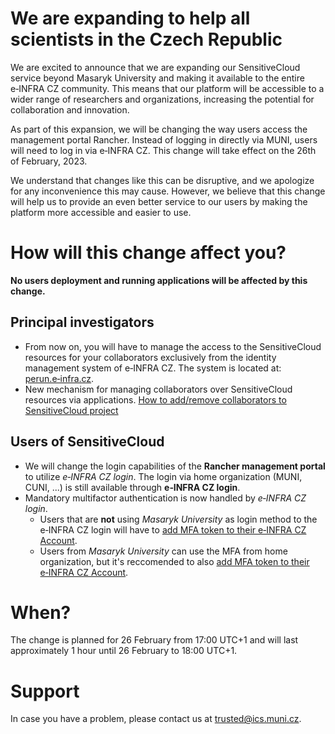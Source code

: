# We are expanding to help all scientists in the Czech Republic

We are excited to announce that we are expanding our SensitiveCloud service beyond Masaryk University and making it available to the entire e&#8209;INFRA&#160;CZ community. This means that our platform will be accessible to a wider range of researchers and organizations, increasing the potential for collaboration and innovation.

As part of this expansion, we will be changing the way users access the management portal Rancher. Instead of logging in directly via MUNI, users will need to log in via e&#8209;INFRA&#160;CZ. This change will take effect on the 26th of February, 2023.

We understand that changes like this can be disruptive, and we apologize for any inconvenience this may cause. However, we believe that this change will help us to provide an even better service to our users by making the platform more accessible and easier to use.

# How will this change affect you?

**No users deployment and running applications will be affected by this change.**

## Principal investigators

- From now on, you will have to manage the access to the SensitiveCloud resources for your collaborators exclusively from the identity management system of e&#8209;INFRA&#160;CZ. The system is located at: [perun.e‑infra.cz](https://perun.e-infra.cz).
- New mechanism for managing collaborators over SensitiveCloud resources via applications. [How to add/remove collaborators to SensitiveCloud project](../manage-project)

## Users of SensitiveCloud

- We will change the login capabilities of the __Rancher management portal__ to utilize _e&#8209;INFRA&#160;CZ login_. The login via home organization (MUNI, CUNI, ...) is still available through __e&#8209;INFRA&#160;CZ login__.
- Mandatory multifactor authentication is now handled by _e&#8209;INFRA&#160;CZ login_.
    - Users that are __not__ using _Masaryk University_ as login method to the e&#8209;INFRA&#160;CZ login will have to [add MFA token to their e&#8209;INFRA&#160;CZ Account](/account/mfa/setup/).
    - Users from _Masaryk University_ can use the MFA from home organization, but it's reccomended to also [add MFA token to their e&#8209;INFRA&#160;CZ Account](/account/mfa/setup/).

# When?

The change is planned for 26 February from 17:00 UTC+1 and will last approximately 1 hour until 26 February to 18:00 UTC+1.

# Support

In case you have a problem, please contact us at trusted@ics.muni.cz.
